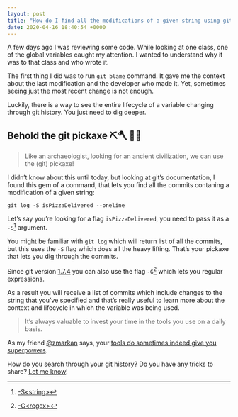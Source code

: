 ```yaml
---
layout: post
title: "How do I find all the modifications of a given string using git"
date: 2020-04-16 18:40:54 +0000
---
```


A few days ago I was reviewing some code. While looking at one class, one of the global variables caught my attention. I wanted to understand why it was to that class and who wrote it.

The first thing I did was to run `git blame` command. It gave me the context about the last modification and the developer who made it. Yet, sometimes seeing just the most recent change is not enough.

Luckily, there is a way to see the entire lifecycle of a variable changing through git history. You just need to dig deeper.

## Behold the git pickaxe ⛏🪓 🦖🦴

> Like an archaeologist, looking for an ancient civilization, we can use the (git) pickaxe!

I didn’t know about this until today, but looking at git’s documentation, I found this gem of a command, that lets you find all the commits contaning a modification of a given string:

`git log -S isPizzaDelivered --oneline`

Let’s say you’re looking for a flag `isPizzaDelivered`, you need to pass it as a `-S`[^1] argument.

You might be familiar with `git log` which will return list of all the commits, but this uses the `-S` flag which does all the heavy lifting. That’s your pickaxe that lets you dig through the commits.

Since git version [1.7.4](https://github.com/git/git/blob/master/Documentation/RelNotes/1.7.4.txt#L76) you can also use the flag `-G`[^2] which lets you regular expressions.

As a result you will receive a list of commits which include changes to the string that you’ve specified and that’s really useful to learn more about the context and lifecycle in which the variable was being used.

> It’s always valuable to invest your time in the tools you use on a daily basis. 

As my friend [@zmarkan](https://twitter.com/zmarkan) says, your [tools do sometimes indeed give you superpowers](https://skillsmatter.com/skillscasts/10698-one-to-10x-tools-that-give-you-superpowers).

How do you search through your git history? Do you have any tricks to share? 
[Let me know](https://twitter.com/lukabratos)!

[^1]: [-S\<string\>](https://www.git-scm.com/docs/git-log#Documentation/git-log.txt--Sltstringgt)
[^2]: [-G\<regex\>](https://www.git-scm.com/docs/git-log#Documentation/git-log.txt--Gltregexgt)
